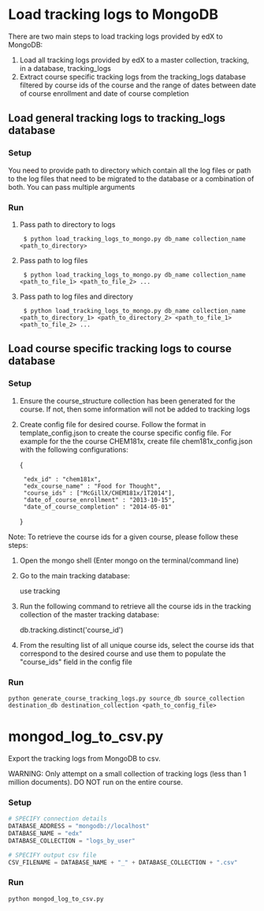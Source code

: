 Load tracking logs to MongoDB
====

There are two main steps to load tracking logs provided by edX to MongoDB:

1. Load all tracking logs provided by edX to a master collection, tracking, in a database, tracking_logs
2. Extract course specific tracking logs from the tracking_logs database filtered by course ids of the course
  and the range of dates between date of course enrollment and date of course completion

## Load general tracking logs to tracking_logs database
### Setup
You need to provide path to directory which contain all the log files or path to the log files that need to be migrated to the database or a combination of both. You can pass multiple arguments

### Run
1. Pass path to directory to logs

        $ python load_tracking_logs_to_mongo.py db_name collection_name <path_to_directory>

2. Pass path to log files

        $ python load_tracking_logs_to_mongo.py db_name collection_name <path_to_file_1> <path_to_file_2> ...

3. Pass path to log files and directory

        $ python load_tracking_logs_to_mongo.py db_name collection_name <path_to_directory_1> <path_to_directory_2> <path_to_file_1> <path_to_file_2> ...

## Load course specific tracking logs to course database

### Setup
1) Ensure the course_structure collection has been generated for the course. If not, then some information will not be added to tracking logs

2) Create config file for desired course. Follow the format in template_config.json to create the course specific config file. For example for the the course CHEM181x, create file chem181x_config.json with the following configurations:

    {
    
    	"edx_id" : "chem181x",
    	"edx_course_name" : "Food for Thought",
    	"course_ids" : ["McGillX/CHEM181x/1T2014"],
       	"date_of_course_enrollment" : "2013-10-15",
    	"date_of_course_completion" : "2014-05-01"
    	
    }

Note: To retrieve the course ids for a given course, please follow these steps:

1) Open the mongo shell (Enter mongo on the terminal/command line)

2) Go to the main tracking database:

    use tracking
    
3) Run the following command to retrieve all the course ids in the tracking collection of the master tracking database:

    db.tracking.distinct('course_id')
    
4) From the resulting list of all unique course ids, select the course ids that correspond to the desired course and use them to populate the "course_ids" field in the config file

### Run
    python generate_course_tracking_logs.py source_db source_collection destination_db destination_collection <path_to_config_file>
  
mongod_log_to_csv.py
====

Export the tracking logs from MongoDB to csv. 

WARNING: Only attempt on a small collection of tracking logs (less than 1 million documents). DO NOT run on the entire course. 

### Setup

```python
# SPECIFY connection details
DATABASE_ADDRESS = "mongodb://localhost"
DATABASE_NAME = "edx"
DATABASE_COLLECTION = "logs_by_user"

# SPECIFY output csv file
CSV_FILENAME = DATABASE_NAME + "_" + DATABASE_COLLECTION + ".csv"
```

### Run

```
python mongod_log_to_csv.py
```
